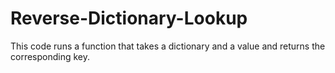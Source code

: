 # Reverse-Dictionary-Lookup
This code runs a function that takes a dictionary and a value and returns the corresponding key.
